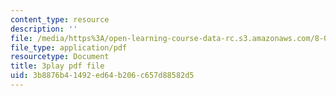 ```yaml
---
content_type: resource
description: ''
file: /media/https%3A/open-learning-course-data-rc.s3.amazonaws.com/8-03sc-physics-iii-vibrations-and-waves-fall-2016/3b8876b41492ed64b206c657d88582d5_cZAM2Co3tzo.pdf
file_type: application/pdf
resourcetype: Document
title: 3play pdf file
uid: 3b8876b4-1492-ed64-b206-c657d88582d5
---
```

